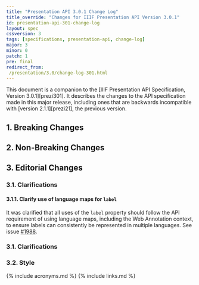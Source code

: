 ```yaml
---
title: "Presentation API 3.0.1 Change Log"
title_override: "Changes for IIIF Presentation API Version 3.0.1"
id: presentation-api-301-change-log
layout: spec
cssversion: 3
tags: [specifications, presentation-api, change-log]
major: 3
minor: 0
patch: 1
pre: final
redirect_from:
 /presentation/3.0/change-log-301.html
---
```


This document is a companion to the [IIIF Presentation API Specification, Version 3.0.1][prezi301]. It describes the changes to the API specification made in this major release, including ones that are backwards incompatible with [version 2.1.1][prezi21], the previous version.


## 1. Breaking Changes

## 2. Non-Breaking Changes

## 3. Editorial Changes

### 3.1. Clarifications

#### 3.1.1. Clarify use of language maps for `label`
It was clarified that all uses of the `label` property should follow the API requirement of using language maps, including the Web Annotation context, to ensure labels can consistently be represented in multiple languages. See issue [#1988](https://github.com/IIIF/api/issues/1988).

### 3.1. Clarifications

### 3.2. Style




[prezi301-changelog-long-texts]: #long-texts

{% include acronyms.md %}
{% include links.md %}
